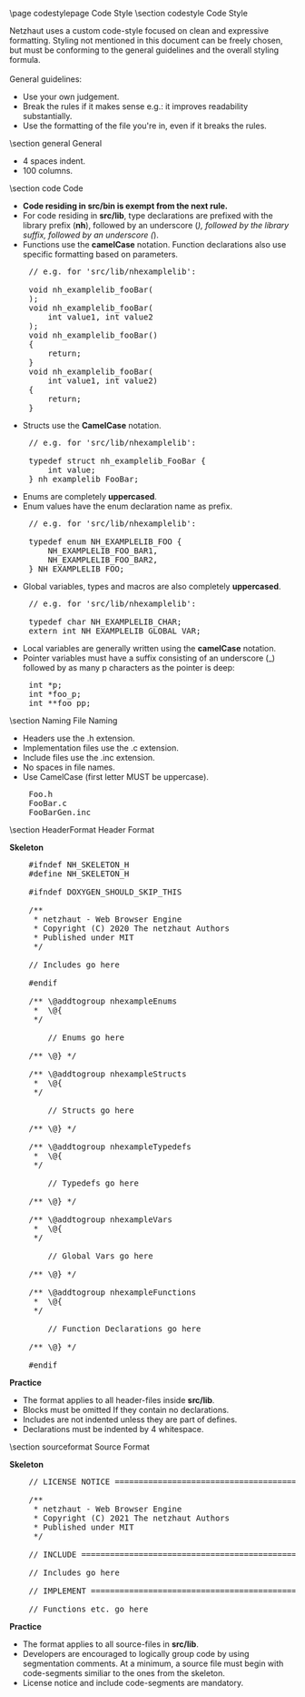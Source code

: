 \page codestylepage Code Style
\section codestyle Code Style

<div style="max-width:700px;">

Netzhaut uses a custom code-style focused on clean and expressive formatting. Styling not mentioned in this document can be freely chosen, but must be conforming to the general guidelines and the overall styling formula.  
<br> 
General guidelines:
* Use your own judgement.
* Break the rules if it makes sense e.g.: it improves readability substantially.
* Use the formatting of the file you're in, even if it breaks the rules.

\section general General
 
* 4 spaces indent.
* 100 columns.

\section code Code

* __Code residing in src/bin is exempt from the next rule.__
* For code residing in __src/lib__, type declarations are prefixed with the library prefix (__nh__), followed by an underscore (_), followed by the library suffix, followed by an underscore (_). 
* Functions use the __camelCase__ notation. Function declarations also use specific formatting based on parameters.
<pre>
    // e.g. for 'src/lib/nhexamplelib':

    void nh_examplelib_fooBar(
    );
    void nh_examplelib_fooBar(
        int value1, int value2
    );
    void nh_examplelib_fooBar()
    {
        return;
    }
    void nh_examplelib_fooBar(
        int value1, int value2)
    {
        return;
    }
</pre>
* Structs use the __CamelCase__ notation.
<pre>
    // e.g. for 'src/lib/nhexamplelib':

    typedef struct nh_examplelib_FooBar {
        int value;
    } nh_examplelib_FooBar;
</pre>
* Enums are completely __uppercased__.
* Enum values have the enum declaration name as prefix.
<pre>
    // e.g. for 'src/lib/nhexamplelib':

    typedef enum NH_EXAMPLELIB_FOO {
        NH_EXAMPLELIB_FOO_BAR1,
        NH_EXAMPLELIB_FOO_BAR2,
    } NH_EXAMPLELIB_FOO;
</pre>
* Global variables, types and macros are also completely __uppercased__.
<pre>
    // e.g. for 'src/lib/nhexamplelib':

    typedef char NH_EXAMPLELIB_CHAR;
    extern int NH_EXAMPLELIB_GLOBAL_VAR;
</pre>
* Local variables are generally written using the __camelCase__ notation.
* Pointer variables must have a suffix consisting of an underscore (_) followed by as many p characters as the pointer is deep:
<pre>
    int *p;
    int *foo_p;
    int **foo_pp;
</pre>

\section Naming File Naming

* Headers use the .h extension.
* Implementation files use the .c extension.
* Include files use the .inc extension.
* No spaces in file names.
* Use CamelCase (first letter MUST be uppercase).
<pre>
    Foo.h
    FooBar.c
    FooBarGen.inc
</pre>

\section HeaderFormat Header Format

**Skeleton**  

<pre>
    #ifndef NH_SKELETON_H
    #define NH_SKELETON_H
    
    #ifndef DOXYGEN_SHOULD_SKIP_THIS
    
    /**
     * netzhaut - Web Browser Engine
     * Copyright (C) 2020 The netzhaut Authors
     * Published under MIT 
     */
    
    // Includes go here
    
    #endif
    
    /** \@addtogroup nhexampleEnums
     *  \@{
     */
    
        // Enums go here
    
    /** \@} */
    
    /** \@addtogroup nhexampleStructs
     *  \@{
     */
    
        // Structs go here
    
    /** \@} */
    
    /** \@addtogroup nhexampleTypedefs
     *  \@{
     */
    
        // Typedefs go here
    
    /** \@} */
    
    /** \@addtogroup nhexampleVars
     *  \@{
     */
    
        // Global Vars go here
    
    /** \@} */
    
    /** \@addtogroup nhexampleFunctions
     *  \@{
     */
    
        // Function Declarations go here
    
    /** \@} */
    
    #endif
</pre>

**Practice**  

* The format applies to all header-files inside __src/lib__.
* Blocks must be omitted If they contain no declarations.  
* Includes are not indented unless they are part of defines.  
* Declarations must be indented by 4 whitespace.  

\section sourceformat Source Format

**Skeleton**  

<pre>
    // LICENSE NOTICE ==================================================================================
    
    /**
     * netzhaut - Web Browser Engine
     * Copyright (C) 2021 The netzhaut Authors
     * Published under MIT 
     */
    
    // INCLUDE =========================================================================================
    
    // Includes go here
    
    // IMPLEMENT =======================================================================================
    
    // Functions etc. go here
</pre>

**Practice**  

* The format applies to all source-files in __src/lib__.
* Developers are encouraged to logically group code by using segmentation comments. At a minimum, a source file must begin with code-segments similiar to the ones from the skeleton.
* License notice and include code-segments are mandatory.

</div>
